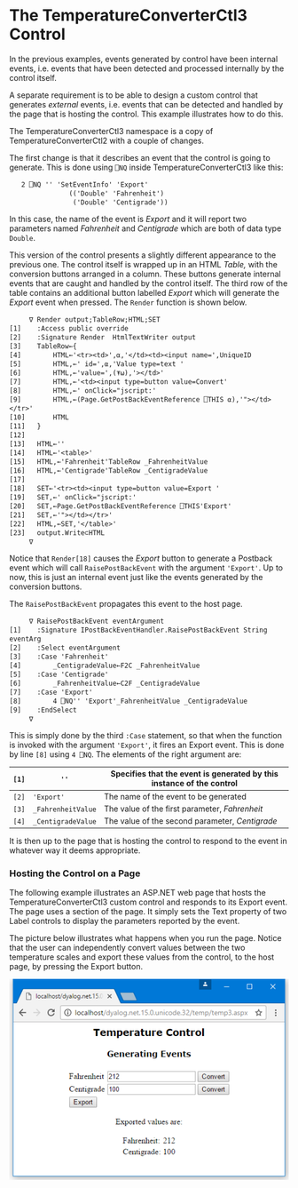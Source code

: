 # The TemperatureConverterCtl3 Control

In the previous examples, events generated by control have been internal events, i.e. events that have been detected and processed internally by the control itself.

A separate requirement is to be able to design a custom control that generates *external* events, i.e. events that can be detected and handled by the page that is hosting the control. This example illustrates how to do this.

The TemperatureConverterCtl3 namespace is a copy of TemperatureConverterCtl2 with a couple of changes.

The first change is that it describes an event that the control is going to generate. This is done using  `⎕NQ` inside TemperatureConverterCtl3 like this:
```apl
   2 ⎕NQ '' 'SetEventInfo' 'Export'
               (('Double' 'Fahrenheit')
                ('Double' 'Centigrade'))

```

In this case, the name of the event is *Export* and it will report two parameters named *Fahrenheit* and *Centigrade* which are both of data type `Double`.

This version of the control presents a slightly different appearance to the previous one. The control itself is wrapped up in an HTML *Table,* with the conversion buttons arranged in a column. These buttons generate internal events that are caught and handled by the control itself. The third row of the table contains an additional button labelled *Export* which will generate the *Export* event when pressed. The `Render` function is shown below.
```apl
     ∇ Render output;TableRow;HTML;SET
[1]    :Access public override
[2]    :Signature Render  HtmlTextWriter output
[3]    TableRow←{
[4]        HTML←'<tr><td>',⍺,'</td><td><input name=',UniqueID
[5]        HTML,←' id=',⍺,'Value type=text '
[6]        HTML,←'value=',(⍕⍵),'></td>'
[7]        HTML,←'<td><input type=button value=Convert'
[8]        HTML,←' onClick="jscript:'
[9]        HTML,←(Page.GetPostBackEventReference ⎕THIS ⍺),'"></td></tr>'
[10]       HTML
[11]   }
[12]
[13]   HTML←''
[14]   HTML←'<table>'
[15]   HTML,←'Fahrenheit'TableRow _FahrenheitValue
[16]   HTML,←'Centigrade'TableRow _CentigradeValue
[17]
[18]   SET←'<tr><td><input type=button value=Export '
[19]   SET,←' onClick="jscript:'
[20]   SET,←Page.GetPostBackEventReference ⎕THIS'Export'
[21]   SET,←'"></td></tr>'
[22]   HTML,←SET,'</table>'
[23]   output.Write⊂HTML
     ∇

```

Notice that `Render[18]` causes the *Export* button to generate a Postback event which will call `RaisePostBackEvent` with the argument `'Export'`. Up to now, this is just an internal event just like the events generated by the conversion buttons.

The `RaisePostBackEvent`  propagates this event to the host page.

```apl
     ∇ RaisePostBackEvent eventArgument
[1]    :Signature IPostBackEventHandler.RaisePostBackEvent String eventArg
[2]    :Select eventArgument
[3]    :Case 'Fahrenheit'
[4]        _CentigradeValue←F2C _FahrenheitValue
[5]    :Case 'Centigrade'
[6]        _FahrenheitValue←C2F _CentigradeValue
[7]    :Case 'Export'
[8]        4 ⎕NQ'' 'Export'_FahrenheitValue _CentigradeValue
[9]    :EndSelect
     ∇

```

This is simply done by the third `:Case`  statement, so that when the function is invoked with the argument `'Export'`, it fires an Export event. This is done by line `[8]` using `4 ⎕NQ`. The elements of the right argument are:

| `[1]` | `''` | Specifies that the event is generated by this instance of the control |
| --- | --- | ---  |
| `[2]` | `'Export'` | The name of the event to be generated |
| `[3]` | `_FahrenheitValue` | The value of the first parameter, *Fahrenheit* |
| `[4]` | `_CentigradeValue` | The value of the second parameter, *Centigrade* |

It is then up to the page that is hosting the control to respond to the event in whatever way it deems appropriate.

### Hosting the Control on a Page

The following example illustrates an ASP.NET web page that hosts the TemperatureConverterCtl3 custom control and responds to its Export event. The page uses a <script> written in APL, but it could just as easily be written in VB.NET.
```apl
<%@ Register TagPrefix="Dyalog" Namespace="DyalogSamples"
                                Assembly="TEMP"%>
 
<script language="Dyalog" runat="server">
     ∇ ExportCB args;sender;e
[1]    sender e←args
[2]    (Flab Clab).Text←⍕¨e.(Fahrenheit Centigrade)
     ∇
</script>
 
<html>
<body>
<center>
<h3><font face="Verdana">Temperature Control
    </font></h3>
<h4><font face="Verdana">Generating Events
    </font></h4>
 
<form runat=server>
<Dyalog:TemperatureConverterCtl3 id="TempcvtCtl3"
        onExport="ExportCB"
runat=server/>
</form>
 
<p>Exported values are:</p>
<table>
<tr><td>Fahrenheit:</td>
    <td><asp:Label id="Flab" Text="" runat="server">
        </asp:Label></td>
</tr>
<tr><td>Centigrade:</td>
    <td><asp:Label id="Clab" Text="" runat="server">
        </asp:Label></td>
</tr>
</table>
</center>
</body>
</html>
```

In this example, the host page associates a callback function `ExportCB` with the **Export** event  The ExportCB callback function  is defined within the <script></script> section of the page. It simply sets the Text property of two Label controls to display the parameters reported by the event.

The picture below illustrates what happens when you run the page. Notice that the user can independently convert values between the two temperature scales and export these values from the control, to the host page, by pressing the Export button.

![temperatureconverterctl3](../img/temperatureconverterctl3.png)
